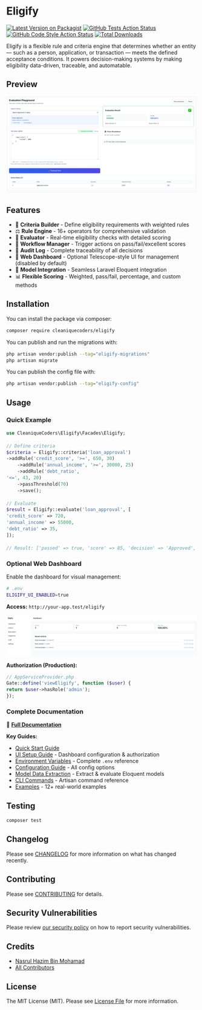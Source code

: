 # Eligify

[![Latest Version on Packagist](https://img.shields.io/packagist/v/cleaniquecoders/eligify.svg?style=flat-square)](https://packagist.org/packages/cleaniquecoders/eligify) [![GitHub Tests Action Status](https://img.shields.io/github/actions/workflow/status/cleaniquecoders/eligify/run-tests.yml?branch=main&label=tests&style=flat-square)](https://github.com/cleaniquecoders/eligify/actions?query=workflow%3Arun-tests+branch%3Amain) [![GitHub Code Style Action Status](https://img.shields.io/github/actions/workflow/status/cleaniquecoders/eligify/fix-php-code-style-issues.yml?branch=main&label=code%20style&style=flat-square)](https://github.com/cleaniquecoders/eligify/actions?query=workflow%3A"Fix+PHP+code+style+issues"+branch%3Amain) [![Total Downloads](https://img.shields.io/packagist/dt/cleaniquecoders/eligify.svg?style=flat-square)](https://packagist.org/packages/cleaniquecoders/eligify)

Eligify is a flexible rule and criteria engine that determines whether an entity — such as a person, application, or transaction — meets the defined acceptance conditions. It powers decision-making systems by making eligibility data-driven, traceable, and automatable.

## Preview

![Evaluation Playground](screenshots/05-playground.png)

## Features

- 🧱 **Criteria Builder** - Define eligibility requirements with weighted rules
- ⚖️ **Rule Engine** - 16+ operators for comprehensive validation
- 🎯 **Evaluator** - Real-time eligibility checks with detailed scoring
- 🔄 **Workflow Manager** - Trigger actions on pass/fail/excellent scores
- 🧾 **Audit Log** - Complete traceability of all decisions
- 🎨 **Web Dashboard** - Optional Telescope-style UI for management (disabled by default)
- 🧩 **Model Integration** - Seamless Laravel Eloquent integration
- 📊 **Flexible Scoring** - Weighted, pass/fail, percentage, and custom methods

## Installation

You can install the package via composer:

```bash
composer require cleaniquecoders/eligify
```

You can publish and run the migrations with:

```bash
php artisan vendor:publish --tag="eligify-migrations"
php artisan migrate
```

You can publish the config file with:

```bash
php artisan vendor:publish --tag="eligify-config"
```

## Usage

### Quick Example

```php
use CleaniqueCoders\Eligify\Facades\Eligify;

// Define criteria
$criteria = Eligify::criteria('loan_approval')
->addRule('credit_score', '>=', 650, 30)
    ->addRule('annual_income', '>=', 30000, 25)
    ->addRule('debt_ratio',
'<=', 43, 20)
    ->passThreshold(70)
    ->save();

// Evaluate
$result = Eligify::evaluate('loan_approval', [
'credit_score' => 720,
'annual_income' => 55000,
'debt_ratio' => 35,
]);

// Result: ['passed' => true, 'score' => 85, 'decision' => 'Approved', ...]
```

### Optional Web Dashboard

Enable the dashboard for visual management:

```bash
# .env
ELIGIFY_UI_ENABLED=true
```

**Access:** `http://your-app.test/eligify`

![Dashboard](screenshots/01-dashboard-overview.png)

**Authorization (Production):**

```php
// AppServiceProvider.php
Gate::define('viewEligify', function ($user) {
return $user->hasRole('admin');
});
```

### Complete Documentation

📖 **[Full Documentation](docs/README.md)**

**Key Guides:**
- [Quick Start Guide](docs/README.md#quick-start)
- [UI Setup Guide](docs/ui-setup-guide.md) - Dashboard configuration & authorization
- [Environment Variables](docs/environment-variables.md) - Complete `.env` reference
- [Configuration Guide](docs/configuration.md) - All config options
- [Model Data Extraction](docs/model-data-extraction.md) - Extract & evaluate Eloquent models
- [CLI Commands](docs/cli-commands.md) - Artisan command reference
- [Examples](examples/README.md) - 12+ real-world examples

## Testing

```bash
composer test
```

## Changelog

Please see [CHANGELOG](CHANGELOG.md) for more information on what has changed recently.

## Contributing

Please see [CONTRIBUTING](CONTRIBUTING.md) for details.

## Security Vulnerabilities

Please review [our security policy](../../security/policy) on how to report security vulnerabilities.

## Credits

- [Nasrul Hazim Bin Mohamad](https://github.com/nasrulhazim)
- [All Contributors](../../contributors)

## License

The MIT License (MIT). Please see [License File](LICENSE.md) for more information.
